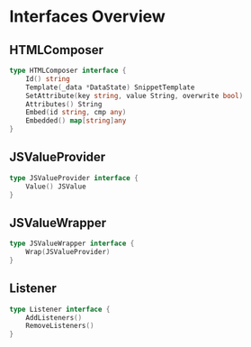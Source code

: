 # Interfaces Overview


## HTMLComposer

```go
type HTMLComposer interface {
	Id() string
	Template(_data *DataState) SnippetTemplate
	SetAttribute(key string, value String, overwrite bool)
	Attributes() String
	Embed(id string, cmp any)
	Embedded() map[string]any
}
```

## JSValueProvider

```go
type JSValueProvider interface {
	Value() JSValue
}
```

## JSValueWrapper

```go
type JSValueWrapper interface {
	Wrap(JSValueProvider)
}
```

## Listener

```go
type Listener interface {
	AddListeners()
	RemoveListeners()
}
```
